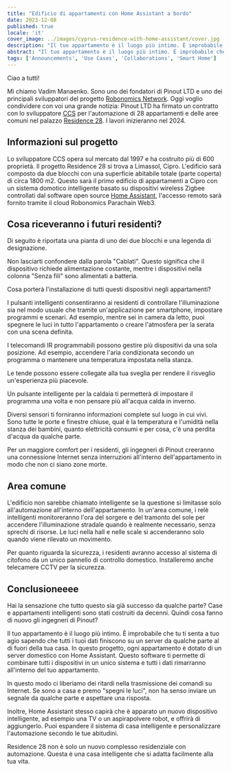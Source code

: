 ```yaml
---
title: "Edificio di appartamenti con Home Assistant a bordo"
date: 2023-12-08
published: true
locale: 'it'
cover_image: ../images/cyprus-residence-with-home-assistant/cover.jpg
description: "Il tuo appartamento è il luogo più intimo. È improbabile che tu ti senta a tuo agio sapendo che tutti i tuoi dati finiscono su un server da qualche parte al di fuori della tua casa. In questo progetto, ogni appartamento è dotato di un server domestico con Home Assistant."
abstract: "Il tuo appartamento è il luogo più intimo. È improbabile che tu ti senta a tuo agio sapendo che tutti i tuoi dati finiscono su un server da qualche parte al di fuori della tua casa. In questo progetto, ogni appartamento è dotato di un server domestico con Home Assistant."
tags: ['Announcements', 'Use Cases', 'Collaborations', 'Smart Home']
---
```


Ciao a tutti!

Mi chiamo Vadim Manaenko. Sono uno dei fondatori di Pinout LTD e uno dei principali sviluppatori del progetto [Robonomics Network](https://robonomics.network/). Oggi voglio condividere con voi una grande notizia: Pinout LTD ha firmato un contratto con lo sviluppatore [CCS](https://www.stylianidesgroup.com/) per l'automazione di 28 appartamenti e delle aree comuni nel palazzo [Residence 28](https://www.stylianidesgroup.com/property/residence-28). I lavori inizieranno nel 2024.

## Informazioni sul progetto

Lo sviluppatore CCS opera sul mercato dal 1997 e ha costruito più di 600 proprietà. Il progetto Residence 28 si trova a Limassol, Cipro. L'edificio sarà composto da due blocchi con una superficie abitabile totale (parte coperta) di circa 1800 m2. Questo sarà il primo edificio di appartamenti a Cipro con un sistema domotico intelligente basato su dispositivi wireless Zigbee controllati dal software open source [Home Assistant](https://www.home-assistant.io/), l'accesso remoto sarà fornito tramite il cloud Robonomics Parachain Web3.

## Cosa riceveranno i futuri residenti?

Di seguito è riportata una pianta di uno dei due blocchi e una legenda di designazione.

<!-- ![Smart home floor plan](../images/cyprus-residence-with-home-assistant/smart-home-floor-plan-cyprus-residence.jpg) -->

<rb-image zoom src="cyprus-residence-with-home-assistant/smart-home-floor-plan-cyprus-residence.jpg" alt="Smart home floor plan" />

Non lasciarti confondere dalla parola "Cablati". Questo significa che il dispositivo richiede alimentazione costante, mentre i dispositivi nella colonna "Senza fili" sono alimentati a batteria.

Cosa porterà l'installazione di tutti questi dispositivi negli appartamenti?

I pulsanti intelligenti consentiranno ai residenti di controllare l'illuminazione sia nel modo usuale che tramite un'applicazione per smartphone, impostare programmi e scenari. Ad esempio, mentre sei in camera da letto, puoi spegnere le luci in tutto l'appartamento o creare l'atmosfera per la serata con una scena definita.

I telecomandi IR programmabili possono gestire più dispositivi da una sola posizione. Ad esempio, accendere l'aria condizionata secondo un programma o mantenere una temperatura impostata nella stanza.

Le tende possono essere collegate alla tua sveglia per rendere il risveglio un'esperienza più piacevole.

Un pulsante intelligente per la caldaia ti permetterà di impostare il programma una volta e non pensare più all'acqua calda in inverno.

Diversi sensori ti forniranno informazioni complete sul luogo in cui vivi. Sono tutte le porte e finestre chiuse, qual è la temperatura e l'umidità nella stanza dei bambini, quanto elettricità consumi e per cosa, c'è una perdita d'acqua da qualche parte.

Per un maggiore comfort per i residenti, gli ingegneri di Pinout creeranno una connessione Internet senza interruzioni all'interno dell'appartamento in modo che non ci siano zone morte.

## Area comune

L'edificio non sarebbe chiamato intelligente se la questione si limitasse solo all'automazione all'interno dell'appartamento. In un'area comune, i relè intelligenti monitoreranno l'ora del sorgere e del tramonto del sole per accendere l'illuminazione stradale quando è realmente necessario, senza sprechi di risorse. Le luci nella hall e nelle scale si accenderanno solo quando viene rilevato un movimento.

Per quanto riguarda la sicurezza, i residenti avranno accesso al sistema di citofono da un unico pannello di controllo domestico. Installeremo anche telecamere CCTV per la sicurezza.

<!-- ![Smart home lobby plan](../images/cyprus-residence-with-home-assistant/smart-home-lobby-plan-cyprus-residence.jpg) -->

<rb-image zoom src="cyprus-residence-with-home-assistant/smart-home-lobby-plan-cyprus-residence.jpg" alt="Smart home lobby plan" />

## Conclusioneeee

Hai la sensazione che tutto questo sia già successo da qualche parte? Case e appartamenti intelligenti sono stati costruiti da decenni. Quindi cosa fanno di nuovo gli ingegneri di Pinout?

Il tuo appartamento è il luogo più intimo. È improbabile che tu ti senta a tuo agio sapendo che tutti i tuoi dati finiscono su un server da qualche parte al di fuori della tua casa. In questo progetto, ogni appartamento è dotato di un server domestico con Home Assistant. Questo software ti permette di combinare tutti i dispositivi in un unico sistema e tutti i dati rimarranno all'interno del tuo appartamento.

In questo modo ci liberiamo dei ritardi nella trasmissione dei comandi su Internet. Se sono a casa e premo "spegni le luci", non ha senso inviare un segnale da qualche parte e aspettare una risposta.

Inoltre, Home Assistant stesso capirà che è apparato un nuovo dispositivo intelligente, ad esempio una TV o un aspirapolvere robot, e offrirà di aggiungerlo. Puoi espandere il sistema di casa intelligente e personalizzare l'automazione secondo le tue abitudini.

Residence 28 non è solo un nuovo complesso residenziale con automazione. Questa è una casa intelligente che si adatta facilmente alla tua vita.